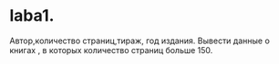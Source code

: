 # laba1.
Автор,количество страниц,тираж, год издания. Вывести данные о книгах , в которых количество страниц больше 150.
